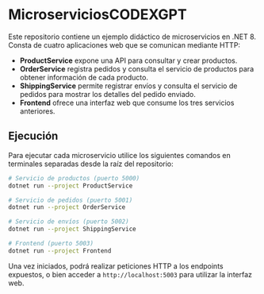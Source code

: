 # MicroserviciosCODEXGPT

Este repositorio contiene un ejemplo didáctico de microservicios en .NET 8.
Consta de cuatro aplicaciones web que se comunican mediante HTTP:

- **ProductService** expone una API para consultar y crear productos.
- **OrderService** registra pedidos y consulta el servicio de productos para obtener información de cada producto.
- **ShippingService** permite registrar envíos y consulta el servicio de pedidos para mostrar los detalles del pedido enviado.
- **Frontend** ofrece una interfaz web que consume los tres servicios anteriores.

## Ejecución

Para ejecutar cada microservicio utilice los siguientes comandos en terminales
separadas desde la raíz del repositorio:

```bash
# Servicio de productos (puerto 5000)
dotnet run --project ProductService

# Servicio de pedidos (puerto 5001)
dotnet run --project OrderService

# Servicio de envíos (puerto 5002)
dotnet run --project ShippingService

# Frontend (puerto 5003)
dotnet run --project Frontend
```

Una vez iniciados, podrá realizar peticiones HTTP a los endpoints expuestos,
o bien acceder a `http://localhost:5003` para utilizar la interfaz web.
